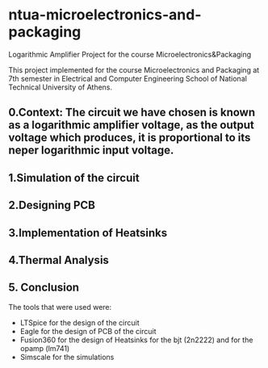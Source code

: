 # ntua-microelectronics-and-packaging

Logarithmic Amplifier Project for the course Microelectronics&amp;Packaging

This project implemented for the course Microelectronics and Packaging at 7th semester in Electrical and Computer Engineering School of National Technical University of Athens.

## 0.Context: The circuit we have chosen is known as a logarithmic amplifier voltage, as the output voltage which produces, it is proportional to its neper logarithmic input voltage.

## 1.Simulation of the circuit

## 2.Designing PCB

## 3.Implementation of Heatsinks

## 4.Thermal Analysis

## 5. Conclusion

The tools that were used were: <br>
- LTSpice for the design of the circuit <br>
- Eagle for the design of PCB of the circuit <br>
- Fusion360 for the design of Heatsinks for the bjt (2n2222) and for the opamp (lm741) <br>
- Simscale for the simulations <br>


